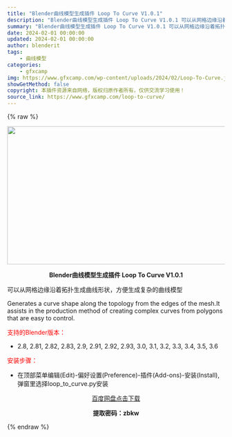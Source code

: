 ```yaml
---
title: "Blender曲线模型生成插件 Loop To Curve V1.0.1"
description: "Blender曲线模型生成插件 Loop To Curve V1.0.1 可以从网格边缘沿着拓扑生成曲线形状，方便生成复杂的曲线模型 Generates a curve shape along the..."
summary: "Blender曲线模型生成插件 Loop To Curve V1.0.1 可以从网格边缘沿着拓扑生成曲线形状，方便生成复杂的曲线模型 Generates a curve shape along the..."
date: 2024-02-01 00:00:00
updated: 2024-02-01 00:00:00
author: blenderit
tags: 
    - 曲线模型
categories:
    - gfxcamp
img: https://www.gfxcamp.com/wp-content/uploads/2024/02/Loop-To-Curve.jpg
showGetMethod: false
copyright: 本插件资源来自网络，版权归原作者所有，仅供交流学习使用！
source_link: https://www.gfxcamp.com/loop-to-curve/
---
```


{% raw %}
<div><p><img decoding="async" class="aligncenter size-full wp-image-118309" src="https://www.gfxcamp.com/wp-content/uploads/2024/02/Loop-To-Curve.jpg" data-src="https://www.gfxcamp.com/wp-content/uploads/2024/02/Loop-To-Curve.jpg" alt="" width="640" height="320" data-srcset="https://www.gfxcamp.com/wp-content/uploads/2024/02/Loop-To-Curve.jpg 640w, https://www.gfxcamp.com/wp-content/uploads/2024/02/Loop-To-Curve-150x75.jpg 150w" data-sizes="(max-width: 640px) 100vw, 640px"></p><p style="text-align: center;"><strong>Blender曲线模型生成插件 Loop To Curve V1.0.1</strong></p><p>可以从网格边缘沿着拓扑生成曲线形状，方便生成复杂的曲线模型</p><p>Generates a curve shape along the topology from the edges of the mesh.It assists in the production method of creating complex curves from polygons that are easy to control.</p><p style="text-align: left;"><span style="color: #ff0000;">支持的Blender版本：</span></p><ul>
<li style="text-align: left;">2.8, 2.81, 2.82, 2.83, 2.9, 2.91, 2.92, 2.93, 3.0, 3.1, 3.2, 3.3, 3.4, 3.5, 3.6</li>
</ul><p style="text-align: left;"><span style="color: #ff0000;">安装步骤：</span></p><ul>
<li>在顶部菜单编辑(Edit)-偏好设置(Preference)-插件(Add-ons)-安装(Install),弹窗里选择loop_to_curve.py安装</li>
</ul><p style="text-align: center;"><a class="maxbutton-3 maxbutton maxbutton-baidu" target="_blank" rel="noopener" href="https://pan.baidu.com/s/1R0NGMB9OrL5dYZrUi82ddw?pwd=zbkw"><span class="mb-text">百度网盘点击下载</span></a></p><p style="text-align: center;"><strong>提取密码：zbkw</strong></p></div>
<div style="display: none">gfxcamp</div>
{% endraw %}